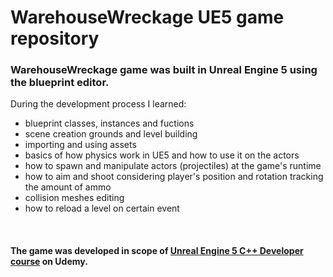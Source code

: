 # WarehouseWreckage UE5 game repository

### WarehouseWreckage game was built in Unreal Engine 5 using the blueprint editor. 

During the development process I learned:
- blueprint classes, instances and fuctions 
- scene creation grounds and level building
- importing and using assets
- basics of how physics work in UE5 and how to use it on the actors
- how to spawn and manipulate actors (projectiles) at the game's runtime
- how to aim and shoot considering player's position and rotation tracking the amount of ammo
- collision meshes editing
- how to reload a level on certain event
<br />

#### The game was developed in scope of [Unreal Engine 5 C++ Developer course](https://www.udemy.com/course/unrealcourse/) on Udemy.


